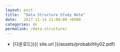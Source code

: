 ```yaml
---
layout: post
title:  "Data Structure Study Note"
date:   2017-11-14 11:00:00 +0900
categories: ds
permalink: /data-structure/
---
```


- [다운로드]({{ site.url }}/assets/probabiltity02.pdf)
